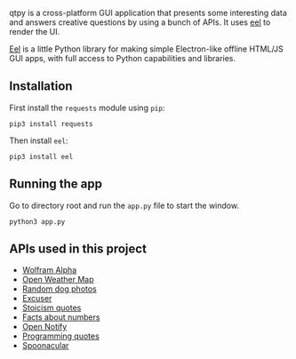 qtpy is a cross-platform GUI application that presents some interesting data and answers creative questions by using a bunch of APIs. It uses [eel](https://github.com/ChrisKnott/Eel) to render the UI.

[Eel](https://github.com/ChrisKnott/Eel) is a little Python library for making simple Electron-like offline HTML/JS GUI apps, with full access to Python capabilities and libraries.

## Installation

First install the `requests` module using `pip`:
```
pip3 install requests
```

Then install `eel`:
```
pip3 install eel
```

## Running the app

Go to directory root and run the `app.py` file to start the window.
```
python3 app.py
```

## APIs used in this project
* [Wolfram Alpha](https://products.wolframalpha.com/api/)
* [Open Weather Map](https://openweathermap.org/api)
* [Random dog photos](https://random.dog/woof.json)
* [Excuser](https://excuser.herokuapp.com/)
* [Stoicism quotes](https://github.com/tlcheah2/stoic-quote-lambda-public-api)
* [Facts about numbers](http://numbersapi.com/#random/trivia)
* [Open Notify](http://open-notify.org/)
* [Programming quotes](https://programming-quotes-api.herokuapp.com/)
* [Spoonacular](https://spoonacular.com/food-api)
